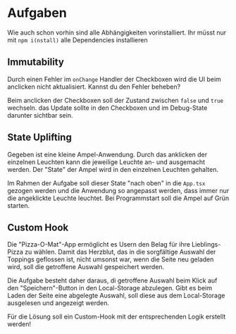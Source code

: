 # Aufgaben

Wie auch schon vorhin sind alle Abhängigkeiten vorinstalliert. Ihr müsst nur mit `npm i(nstall)` alle Dependencies installieren

## Immutability

Durch einen Fehler im `onChange` Handler der Checkboxen wird die UI beim anclicken nicht aktualisiert. Kannst du den Fehler beheben?

Beim anclicken der Checkboxen soll der Zustand zwischen `false` und `true` wechseln. das Update sollte in den Checkboxen und im Debug-State darunter sichtbar sein.

## State Uplifting

Gegeben ist eine kleine Ampel-Anwendung. Durch das anklicken der einzelnen Leuchten kann die jeweilige Leuchte an- und ausgemacht werden.
Der "State" der Ampel wird in den einzelnen Leuchten gehalten.

Im Rahmen der Aufgabe soll dieser State "nach oben" in die `App.tsx` gezogen werden und die Anwendung so angepasst werden, dass immer nur die angeklickte Leuchte leuchtet. Bei Programmstart soll die Ampel auf Grün starten.

## Custom Hook

Die "Pizza-O-Mat"-App ermöglicht es Usern den Belag für ihre Lieblings-Pizza zu wählen.
Damit das Herzblut, das in die sorgfältige Auswahl der Toppings geflossen ist, nicht umsonst war, wenn die Seite neu geladen wird, soll die getroffene Auswahl gespeichert werden.

Die Aufgabe besteht daher daraus, di getroffene Auswahl beim Klick auf den "Speichern"-Button in den Local-Storage abzulegen.
Gibt es beim Laden der Seite eine abgelegte Auswahl, soll diese aus dem Local-Storage ausgelesen und angezeigt werden.

Für die Lösung soll ein Custom-Hook mit der entsprechenden Logik erstellt werden!
